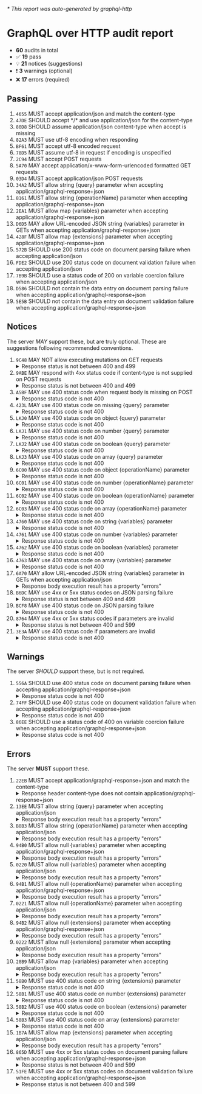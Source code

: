 <i>* This report was auto-generated by graphql-http</i>

<h1>GraphQL over HTTP audit report</h1>

<ul>
<li><b>60</b> audits in total</li>
<li><span style="font-family: monospace">✅</span> <b>19</b> pass</li>
<li><span style="font-family: monospace">💡</span> <b>21</b> notices (suggestions)</li>
<li><span style="font-family: monospace">❗️</span> <b>3</b> warnings (optional)</li>
<li><span style="font-family: monospace">❌</span> <b>17</b> errors (required)</li>
</ul>

<h2>Passing</h2>
<ol>
<li><code>4655</code> MUST accept application/json and match the content-type</li>
<li><code>47DE</code> SHOULD accept */* and use application/json for the content-type</li>
<li><code>80D8</code> SHOULD assume application/json content-type when accept is missing</li>
<li><code>82A3</code> MUST use utf-8 encoding when responding</li>
<li><code>BF61</code> MUST accept utf-8 encoded request</li>
<li><code>78D5</code> MUST assume utf-8 in request if encoding is unspecified</li>
<li><code>2C94</code> MUST accept POST requests</li>
<li><code>5A70</code> MAY accept application/x-www-form-urlencoded formatted GET requests</li>
<li><code>03D4</code> MUST accept application/json POST requests</li>
<li><code>34A2</code> MUST allow string {query} parameter when accepting application/graphql-response+json</li>
<li><code>8161</code> MUST allow string {operationName} parameter when accepting application/graphql-response+json</li>
<li><code>2EA1</code> MUST allow map {variables} parameter when accepting application/graphql-response+json</li>
<li><code>D6D5</code> MAY allow URL-encoded JSON string {variables} parameter in GETs when accepting application/graphql-response+json</li>
<li><code>428F</code> MUST allow map {extensions} parameter when accepting application/graphql-response+json</li>
<li><code>572B</code> SHOULD use 200 status code on document parsing failure when accepting application/json</li>
<li><code>FDE2</code> SHOULD use 200 status code on document validation failure when accepting application/json</li>
<li><code>7B9B</code> SHOULD use a status code of 200 on variable coercion failure when accepting application/json</li>
<li><code>D586</code> SHOULD not contain the data entry on document parsing failure when accepting application/graphql-response+json</li>
<li><code>5E5B</code> SHOULD not contain the data entry on document validation failure when accepting application/graphql-response+json</li>
</ol>

<h2>Notices</h2>
The server <i>MAY</i> support these, but are truly optional. These are suggestions following recommended conventions.
<ol>
<li><code>9C48</code> MAY NOT allow executing mutations on GET requests
<details>
<summary>Response status is not between 400 and 499</summary>
<pre><code class="lang-json">{
  "statusText": "OK",
  "status": 200,
  "headers": {
    "vary": "Accept-Encoding",
    "transfer-encoding": "chunked",
    "set-cookie": "<omitted>",
    "server": "cloudflare",
    "last-modified": "Mon, 02 Dec 2024 20:56:39 GMT",
    "expires": "<timestamp>",
    "etag": "W/\"cffa996b9fb9470d034909269c4d8d0f\"",
    "date": "<timestamp>",
    "content-type": "application/json",
    "content-encoding": "br",
    "connection": "keep-alive",
    "cf-ray": "<omitted>",
    "cf-cache-status": "HIT",
    "cache-control": "public, max-age=3600",
    "age": "<omitted>"
  },
  "body": {
    "errors": [
      {
        "message": "This endpoint has been removed. If you have any questions, reach out to support@thegraph.zendesk.com"
      }
    ]
  }
}
</code></pre>
</details>
</li>
<li><code>9ABE</code> MAY respond with 4xx status code if content-type is not supplied on POST requests
<details>
<summary>Response status is not between 400 and 499</summary>
<pre><code class="lang-json">{
  "statusText": "OK",
  "status": 200,
  "headers": {
    "vary": "Accept-Encoding",
    "transfer-encoding": "chunked",
    "set-cookie": "<omitted>",
    "server": "cloudflare",
    "last-modified": "Mon, 02 Dec 2024 20:56:39 GMT",
    "expires": "<timestamp>",
    "etag": "W/\"cffa996b9fb9470d034909269c4d8d0f\"",
    "date": "<timestamp>",
    "content-type": "application/json",
    "content-encoding": "br",
    "connection": "keep-alive",
    "cf-ray": "<omitted>",
    "cf-cache-status": "HIT",
    "cache-control": "public, max-age=3600",
    "age": "<omitted>"
  },
  "body": {
    "errors": [
      {
        "message": "This endpoint has been removed. If you have any questions, reach out to support@thegraph.zendesk.com"
      }
    ]
  }
}
</code></pre>
</details>
</li>
<li><code>A5BF</code> MAY use 400 status code when request body is missing on POST
<details>
<summary>Response status code is not 400</summary>
<pre><code class="lang-json">{
  "statusText": "OK",
  "status": 200,
  "headers": {
    "vary": "Accept-Encoding",
    "transfer-encoding": "chunked",
    "set-cookie": "<omitted>",
    "server": "cloudflare",
    "last-modified": "Mon, 02 Dec 2024 20:56:39 GMT",
    "expires": "<timestamp>",
    "etag": "W/\"cffa996b9fb9470d034909269c4d8d0f\"",
    "date": "<timestamp>",
    "content-type": "application/json",
    "content-encoding": "br",
    "connection": "keep-alive",
    "cf-ray": "<omitted>",
    "cf-cache-status": "HIT",
    "cache-control": "public, max-age=3600",
    "age": "<omitted>"
  },
  "body": {
    "errors": [
      {
        "message": "This endpoint has been removed. If you have any questions, reach out to support@thegraph.zendesk.com"
      }
    ]
  }
}
</code></pre>
</details>
</li>
<li><code>423L</code> MAY use 400 status code on missing {query} parameter
<details>
<summary>Response status code is not 400</summary>
<pre><code class="lang-json">{
  "statusText": "OK",
  "status": 200,
  "headers": {
    "vary": "Accept-Encoding",
    "transfer-encoding": "chunked",
    "set-cookie": "<omitted>",
    "server": "cloudflare",
    "last-modified": "Mon, 02 Dec 2024 20:56:39 GMT",
    "expires": "<timestamp>",
    "etag": "W/\"cffa996b9fb9470d034909269c4d8d0f\"",
    "date": "<timestamp>",
    "content-type": "application/json",
    "content-encoding": "br",
    "connection": "keep-alive",
    "cf-ray": "<omitted>",
    "cf-cache-status": "HIT",
    "cache-control": "public, max-age=3600",
    "age": "<omitted>"
  },
  "body": {
    "errors": [
      {
        "message": "This endpoint has been removed. If you have any questions, reach out to support@thegraph.zendesk.com"
      }
    ]
  }
}
</code></pre>
</details>
</li>
<li><code>LKJ0</code> MAY use 400 status code on object {query} parameter
<details>
<summary>Response status code is not 400</summary>
<pre><code class="lang-json">{
  "statusText": "OK",
  "status": 200,
  "headers": {
    "vary": "Accept-Encoding",
    "transfer-encoding": "chunked",
    "set-cookie": "<omitted>",
    "server": "cloudflare",
    "last-modified": "Mon, 02 Dec 2024 20:56:39 GMT",
    "expires": "<timestamp>",
    "etag": "W/\"cffa996b9fb9470d034909269c4d8d0f\"",
    "date": "<timestamp>",
    "content-type": "application/json",
    "content-encoding": "br",
    "connection": "keep-alive",
    "cf-ray": "<omitted>",
    "cf-cache-status": "HIT",
    "cache-control": "public, max-age=3600",
    "age": "<omitted>"
  },
  "body": {
    "errors": [
      {
        "message": "This endpoint has been removed. If you have any questions, reach out to support@thegraph.zendesk.com"
      }
    ]
  }
}
</code></pre>
</details>
</li>
<li><code>LKJ1</code> MAY use 400 status code on number {query} parameter
<details>
<summary>Response status code is not 400</summary>
<pre><code class="lang-json">{
  "statusText": "OK",
  "status": 200,
  "headers": {
    "vary": "Accept-Encoding",
    "transfer-encoding": "chunked",
    "set-cookie": "<omitted>",
    "server": "cloudflare",
    "last-modified": "Mon, 02 Dec 2024 20:56:39 GMT",
    "expires": "<timestamp>",
    "etag": "W/\"cffa996b9fb9470d034909269c4d8d0f\"",
    "date": "<timestamp>",
    "content-type": "application/json",
    "content-encoding": "br",
    "connection": "keep-alive",
    "cf-ray": "<omitted>",
    "cf-cache-status": "HIT",
    "cache-control": "public, max-age=3600",
    "age": "<omitted>"
  },
  "body": {
    "errors": [
      {
        "message": "This endpoint has been removed. If you have any questions, reach out to support@thegraph.zendesk.com"
      }
    ]
  }
}
</code></pre>
</details>
</li>
<li><code>LKJ2</code> MAY use 400 status code on boolean {query} parameter
<details>
<summary>Response status code is not 400</summary>
<pre><code class="lang-json">{
  "statusText": "OK",
  "status": 200,
  "headers": {
    "vary": "Accept-Encoding",
    "transfer-encoding": "chunked",
    "set-cookie": "<omitted>",
    "server": "cloudflare",
    "last-modified": "Mon, 02 Dec 2024 20:56:39 GMT",
    "expires": "<timestamp>",
    "etag": "W/\"cffa996b9fb9470d034909269c4d8d0f\"",
    "date": "<timestamp>",
    "content-type": "application/json",
    "content-encoding": "br",
    "connection": "keep-alive",
    "cf-ray": "<omitted>",
    "cf-cache-status": "HIT",
    "cache-control": "public, max-age=3600",
    "age": "<omitted>"
  },
  "body": {
    "errors": [
      {
        "message": "This endpoint has been removed. If you have any questions, reach out to support@thegraph.zendesk.com"
      }
    ]
  }
}
</code></pre>
</details>
</li>
<li><code>LKJ3</code> MAY use 400 status code on array {query} parameter
<details>
<summary>Response status code is not 400</summary>
<pre><code class="lang-json">{
  "statusText": "OK",
  "status": 200,
  "headers": {
    "vary": "Accept-Encoding",
    "transfer-encoding": "chunked",
    "set-cookie": "<omitted>",
    "server": "cloudflare",
    "last-modified": "Mon, 02 Dec 2024 20:56:39 GMT",
    "expires": "<timestamp>",
    "etag": "W/\"cffa996b9fb9470d034909269c4d8d0f\"",
    "date": "<timestamp>",
    "content-type": "application/json",
    "content-encoding": "br",
    "connection": "keep-alive",
    "cf-ray": "<omitted>",
    "cf-cache-status": "HIT",
    "cache-control": "public, max-age=3600",
    "age": "<omitted>"
  },
  "body": {
    "errors": [
      {
        "message": "This endpoint has been removed. If you have any questions, reach out to support@thegraph.zendesk.com"
      }
    ]
  }
}
</code></pre>
</details>
</li>
<li><code>6C00</code> MAY use 400 status code on object {operationName} parameter
<details>
<summary>Response status code is not 400</summary>
<pre><code class="lang-json">{
  "statusText": "OK",
  "status": 200,
  "headers": {
    "vary": "Accept-Encoding",
    "transfer-encoding": "chunked",
    "set-cookie": "<omitted>",
    "server": "cloudflare",
    "last-modified": "Mon, 02 Dec 2024 20:56:39 GMT",
    "expires": "<timestamp>",
    "etag": "W/\"cffa996b9fb9470d034909269c4d8d0f\"",
    "date": "<timestamp>",
    "content-type": "application/json",
    "content-encoding": "br",
    "connection": "keep-alive",
    "cf-ray": "<omitted>",
    "cf-cache-status": "HIT",
    "cache-control": "public, max-age=3600",
    "age": "<omitted>"
  },
  "body": {
    "errors": [
      {
        "message": "This endpoint has been removed. If you have any questions, reach out to support@thegraph.zendesk.com"
      }
    ]
  }
}
</code></pre>
</details>
</li>
<li><code>6C01</code> MAY use 400 status code on number {operationName} parameter
<details>
<summary>Response status code is not 400</summary>
<pre><code class="lang-json">{
  "statusText": "OK",
  "status": 200,
  "headers": {
    "vary": "Accept-Encoding",
    "transfer-encoding": "chunked",
    "set-cookie": "<omitted>",
    "server": "cloudflare",
    "last-modified": "Mon, 02 Dec 2024 20:56:39 GMT",
    "expires": "<timestamp>",
    "etag": "W/\"cffa996b9fb9470d034909269c4d8d0f\"",
    "date": "<timestamp>",
    "content-type": "application/json",
    "content-encoding": "br",
    "connection": "keep-alive",
    "cf-ray": "<omitted>",
    "cf-cache-status": "HIT",
    "cache-control": "public, max-age=3600",
    "age": "<omitted>"
  },
  "body": {
    "errors": [
      {
        "message": "This endpoint has been removed. If you have any questions, reach out to support@thegraph.zendesk.com"
      }
    ]
  }
}
</code></pre>
</details>
</li>
<li><code>6C02</code> MAY use 400 status code on boolean {operationName} parameter
<details>
<summary>Response status code is not 400</summary>
<pre><code class="lang-json">{
  "statusText": "OK",
  "status": 200,
  "headers": {
    "vary": "Accept-Encoding",
    "transfer-encoding": "chunked",
    "set-cookie": "<omitted>",
    "server": "cloudflare",
    "last-modified": "Mon, 02 Dec 2024 20:56:39 GMT",
    "expires": "<timestamp>",
    "etag": "W/\"cffa996b9fb9470d034909269c4d8d0f\"",
    "date": "<timestamp>",
    "content-type": "application/json",
    "content-encoding": "br",
    "connection": "keep-alive",
    "cf-ray": "<omitted>",
    "cf-cache-status": "HIT",
    "cache-control": "public, max-age=3600",
    "age": "<omitted>"
  },
  "body": {
    "errors": [
      {
        "message": "This endpoint has been removed. If you have any questions, reach out to support@thegraph.zendesk.com"
      }
    ]
  }
}
</code></pre>
</details>
</li>
<li><code>6C03</code> MAY use 400 status code on array {operationName} parameter
<details>
<summary>Response status code is not 400</summary>
<pre><code class="lang-json">{
  "statusText": "OK",
  "status": 200,
  "headers": {
    "vary": "Accept-Encoding",
    "transfer-encoding": "chunked",
    "set-cookie": "<omitted>",
    "server": "cloudflare",
    "last-modified": "Mon, 02 Dec 2024 20:56:39 GMT",
    "expires": "<timestamp>",
    "etag": "W/\"cffa996b9fb9470d034909269c4d8d0f\"",
    "date": "<timestamp>",
    "content-type": "application/json",
    "content-encoding": "br",
    "connection": "keep-alive",
    "cf-ray": "<omitted>",
    "cf-cache-status": "HIT",
    "cache-control": "public, max-age=3600",
    "age": "<omitted>"
  },
  "body": {
    "errors": [
      {
        "message": "This endpoint has been removed. If you have any questions, reach out to support@thegraph.zendesk.com"
      }
    ]
  }
}
</code></pre>
</details>
</li>
<li><code>4760</code> MAY use 400 status code on string {variables} parameter
<details>
<summary>Response status code is not 400</summary>
<pre><code class="lang-json">{
  "statusText": "OK",
  "status": 200,
  "headers": {
    "vary": "Accept-Encoding",
    "transfer-encoding": "chunked",
    "set-cookie": "<omitted>",
    "server": "cloudflare",
    "last-modified": "Mon, 02 Dec 2024 20:56:39 GMT",
    "expires": "<timestamp>",
    "etag": "W/\"cffa996b9fb9470d034909269c4d8d0f\"",
    "date": "<timestamp>",
    "content-type": "application/json",
    "content-encoding": "br",
    "connection": "keep-alive",
    "cf-ray": "<omitted>",
    "cf-cache-status": "HIT",
    "cache-control": "public, max-age=3600",
    "age": "<omitted>"
  },
  "body": {
    "errors": [
      {
        "message": "This endpoint has been removed. If you have any questions, reach out to support@thegraph.zendesk.com"
      }
    ]
  }
}
</code></pre>
</details>
</li>
<li><code>4761</code> MAY use 400 status code on number {variables} parameter
<details>
<summary>Response status code is not 400</summary>
<pre><code class="lang-json">{
  "statusText": "OK",
  "status": 200,
  "headers": {
    "vary": "Accept-Encoding",
    "transfer-encoding": "chunked",
    "set-cookie": "<omitted>",
    "server": "cloudflare",
    "last-modified": "Mon, 02 Dec 2024 20:56:39 GMT",
    "expires": "<timestamp>",
    "etag": "W/\"cffa996b9fb9470d034909269c4d8d0f\"",
    "date": "<timestamp>",
    "content-type": "application/json",
    "content-encoding": "br",
    "connection": "keep-alive",
    "cf-ray": "<omitted>",
    "cf-cache-status": "HIT",
    "cache-control": "public, max-age=3600",
    "age": "<omitted>"
  },
  "body": {
    "errors": [
      {
        "message": "This endpoint has been removed. If you have any questions, reach out to support@thegraph.zendesk.com"
      }
    ]
  }
}
</code></pre>
</details>
</li>
<li><code>4762</code> MAY use 400 status code on boolean {variables} parameter
<details>
<summary>Response status code is not 400</summary>
<pre><code class="lang-json">{
  "statusText": "OK",
  "status": 200,
  "headers": {
    "vary": "Accept-Encoding",
    "transfer-encoding": "chunked",
    "set-cookie": "<omitted>",
    "server": "cloudflare",
    "last-modified": "Mon, 02 Dec 2024 20:56:39 GMT",
    "expires": "<timestamp>",
    "etag": "W/\"cffa996b9fb9470d034909269c4d8d0f\"",
    "date": "<timestamp>",
    "content-type": "application/json",
    "content-encoding": "br",
    "connection": "keep-alive",
    "cf-ray": "<omitted>",
    "cf-cache-status": "HIT",
    "cache-control": "public, max-age=3600",
    "age": "<omitted>"
  },
  "body": {
    "errors": [
      {
        "message": "This endpoint has been removed. If you have any questions, reach out to support@thegraph.zendesk.com"
      }
    ]
  }
}
</code></pre>
</details>
</li>
<li><code>4763</code> MAY use 400 status code on array {variables} parameter
<details>
<summary>Response status code is not 400</summary>
<pre><code class="lang-json">{
  "statusText": "OK",
  "status": 200,
  "headers": {
    "vary": "Accept-Encoding",
    "transfer-encoding": "chunked",
    "set-cookie": "<omitted>",
    "server": "cloudflare",
    "last-modified": "Mon, 02 Dec 2024 20:56:39 GMT",
    "expires": "<timestamp>",
    "etag": "W/\"cffa996b9fb9470d034909269c4d8d0f\"",
    "date": "<timestamp>",
    "content-type": "application/json",
    "content-encoding": "br",
    "connection": "keep-alive",
    "cf-ray": "<omitted>",
    "cf-cache-status": "HIT",
    "cache-control": "public, max-age=3600",
    "age": "<omitted>"
  },
  "body": {
    "errors": [
      {
        "message": "This endpoint has been removed. If you have any questions, reach out to support@thegraph.zendesk.com"
      }
    ]
  }
}
</code></pre>
</details>
</li>
<li><code>6A70</code> MAY allow URL-encoded JSON string {variables} parameter in GETs when accepting application/json
<details>
<summary>Response body execution result has a property "errors"</summary>
<pre><code class="lang-json">{
  "statusText": "OK",
  "status": 200,
  "headers": {
    "vary": "Accept-Encoding",
    "transfer-encoding": "chunked",
    "set-cookie": "<omitted>",
    "server": "cloudflare",
    "last-modified": "Mon, 02 Dec 2024 20:56:39 GMT",
    "expires": "<timestamp>",
    "etag": "W/\"cffa996b9fb9470d034909269c4d8d0f\"",
    "date": "<timestamp>",
    "content-type": "application/json",
    "content-encoding": "br",
    "connection": "keep-alive",
    "cf-ray": "<omitted>",
    "cf-cache-status": "HIT",
    "cache-control": "public, max-age=3600",
    "age": "<omitted>"
  },
  "body": {
    "errors": [
      {
        "message": "This endpoint has been removed. If you have any questions, reach out to support@thegraph.zendesk.com"
      }
    ]
  }
}
</code></pre>
</details>
</li>
<li><code>B6DC</code> MAY use 4xx or 5xx status codes on JSON parsing failure
<details>
<summary>Response status is not between 400 and 499</summary>
<pre><code class="lang-json">{
  "statusText": "OK",
  "status": 200,
  "headers": {
    "vary": "Accept-Encoding",
    "transfer-encoding": "chunked",
    "set-cookie": "<omitted>",
    "server": "cloudflare",
    "last-modified": "Mon, 02 Dec 2024 20:56:39 GMT",
    "expires": "<timestamp>",
    "etag": "W/\"cffa996b9fb9470d034909269c4d8d0f\"",
    "date": "<timestamp>",
    "content-type": "application/json",
    "content-encoding": "br",
    "connection": "keep-alive",
    "cf-ray": "<omitted>",
    "cf-cache-status": "HIT",
    "cache-control": "public, max-age=3600",
    "age": "<omitted>"
  },
  "body": {
    "errors": [
      {
        "message": "This endpoint has been removed. If you have any questions, reach out to support@thegraph.zendesk.com"
      }
    ]
  }
}
</code></pre>
</details>
</li>
<li><code>BCF8</code> MAY use 400 status code on JSON parsing failure
<details>
<summary>Response status code is not 400</summary>
<pre><code class="lang-json">{
  "statusText": "OK",
  "status": 200,
  "headers": {
    "vary": "Accept-Encoding",
    "transfer-encoding": "chunked",
    "set-cookie": "<omitted>",
    "server": "cloudflare",
    "last-modified": "Mon, 02 Dec 2024 20:56:39 GMT",
    "expires": "<timestamp>",
    "etag": "W/\"cffa996b9fb9470d034909269c4d8d0f\"",
    "date": "<timestamp>",
    "content-type": "application/json",
    "content-encoding": "br",
    "connection": "keep-alive",
    "cf-ray": "<omitted>",
    "cf-cache-status": "HIT",
    "cache-control": "public, max-age=3600",
    "age": "<omitted>"
  },
  "body": {
    "errors": [
      {
        "message": "This endpoint has been removed. If you have any questions, reach out to support@thegraph.zendesk.com"
      }
    ]
  }
}
</code></pre>
</details>
</li>
<li><code>8764</code> MAY use 4xx or 5xx status codes if parameters are invalid
<details>
<summary>Response status is not between 400 and 599</summary>
<pre><code class="lang-json">{
  "statusText": "OK",
  "status": 200,
  "headers": {
    "vary": "Accept-Encoding",
    "transfer-encoding": "chunked",
    "set-cookie": "<omitted>",
    "server": "cloudflare",
    "last-modified": "Mon, 02 Dec 2024 20:56:39 GMT",
    "expires": "<timestamp>",
    "etag": "W/\"cffa996b9fb9470d034909269c4d8d0f\"",
    "date": "<timestamp>",
    "content-type": "application/json",
    "content-encoding": "br",
    "connection": "keep-alive",
    "cf-ray": "<omitted>",
    "cf-cache-status": "HIT",
    "cache-control": "public, max-age=3600",
    "age": "<omitted>"
  },
  "body": {
    "errors": [
      {
        "message": "This endpoint has been removed. If you have any questions, reach out to support@thegraph.zendesk.com"
      }
    ]
  }
}
</code></pre>
</details>
</li>
<li><code>3E3A</code> MAY use 400 status code if parameters are invalid
<details>
<summary>Response status code is not 400</summary>
<pre><code class="lang-json">{
  "statusText": "OK",
  "status": 200,
  "headers": {
    "vary": "Accept-Encoding",
    "transfer-encoding": "chunked",
    "set-cookie": "<omitted>",
    "server": "cloudflare",
    "last-modified": "Mon, 02 Dec 2024 20:56:39 GMT",
    "expires": "<timestamp>",
    "etag": "W/\"cffa996b9fb9470d034909269c4d8d0f\"",
    "date": "<timestamp>",
    "content-type": "application/json",
    "content-encoding": "br",
    "connection": "keep-alive",
    "cf-ray": "<omitted>",
    "cf-cache-status": "HIT",
    "cache-control": "public, max-age=3600",
    "age": "<omitted>"
  },
  "body": {
    "errors": [
      {
        "message": "This endpoint has been removed. If you have any questions, reach out to support@thegraph.zendesk.com"
      }
    ]
  }
}
</code></pre>
</details>
</li>
</ol>

<h2>Warnings</h2>
The server <i>SHOULD</i> support these, but is not required.
<ol>
<li><code>556A</code> SHOULD use 400 status code on document parsing failure when accepting application/graphql-response+json
<details>
<summary>Response status code is not 400</summary>
<pre><code class="lang-json">{
  "statusText": "OK",
  "status": 200,
  "headers": {
    "vary": "Accept-Encoding",
    "transfer-encoding": "chunked",
    "set-cookie": "<omitted>",
    "server": "cloudflare",
    "last-modified": "Mon, 02 Dec 2024 20:56:39 GMT",
    "expires": "<timestamp>",
    "etag": "W/\"cffa996b9fb9470d034909269c4d8d0f\"",
    "date": "<timestamp>",
    "content-type": "application/json",
    "content-encoding": "br",
    "connection": "keep-alive",
    "cf-ray": "<omitted>",
    "cf-cache-status": "HIT",
    "cache-control": "public, max-age=3600",
    "age": "<omitted>"
  },
  "body": {
    "errors": [
      {
        "message": "This endpoint has been removed. If you have any questions, reach out to support@thegraph.zendesk.com"
      }
    ]
  }
}
</code></pre>
</details>
</li>
<li><code>74FF</code> SHOULD use 400 status code on document validation failure when accepting application/graphql-response+json
<details>
<summary>Response status code is not 400</summary>
<pre><code class="lang-json">{
  "statusText": "OK",
  "status": 200,
  "headers": {
    "vary": "Accept-Encoding",
    "transfer-encoding": "chunked",
    "set-cookie": "<omitted>",
    "server": "cloudflare",
    "last-modified": "Mon, 02 Dec 2024 20:56:39 GMT",
    "expires": "<timestamp>",
    "etag": "W/\"cffa996b9fb9470d034909269c4d8d0f\"",
    "date": "<timestamp>",
    "content-type": "application/json",
    "content-encoding": "br",
    "connection": "keep-alive",
    "cf-ray": "<omitted>",
    "cf-cache-status": "HIT",
    "cache-control": "public, max-age=3600",
    "age": "<omitted>"
  },
  "body": {
    "errors": [
      {
        "message": "This endpoint has been removed. If you have any questions, reach out to support@thegraph.zendesk.com"
      }
    ]
  }
}
</code></pre>
</details>
</li>
<li><code>86EE</code> SHOULD use a status code of 400 on variable coercion failure when accepting application/graphql-response+json
<details>
<summary>Response status code is not 400</summary>
<pre><code class="lang-json">{
  "statusText": "OK",
  "status": 200,
  "headers": {
    "vary": "Accept-Encoding",
    "transfer-encoding": "chunked",
    "set-cookie": "<omitted>",
    "server": "cloudflare",
    "last-modified": "Mon, 02 Dec 2024 20:56:39 GMT",
    "expires": "<timestamp>",
    "etag": "W/\"cffa996b9fb9470d034909269c4d8d0f\"",
    "date": "<timestamp>",
    "content-type": "application/json",
    "content-encoding": "br",
    "connection": "keep-alive",
    "cf-ray": "<omitted>",
    "cf-cache-status": "HIT",
    "cache-control": "public, max-age=3600",
    "age": "<omitted>"
  },
  "body": {
    "errors": [
      {
        "message": "This endpoint has been removed. If you have any questions, reach out to support@thegraph.zendesk.com"
      }
    ]
  }
}
</code></pre>
</details>
</li>
</ol>

<h2>Errors</h2>
The server <b>MUST</b> support these.
<ol>
<li><code>22EB</code> MUST accept application/graphql-response+json and match the content-type
<details>
<summary>Response header content-type does not contain application/graphql-response+json</summary>
<pre><code class="lang-json">{
  "statusText": "OK",
  "status": 200,
  "headers": {
    "vary": "Accept-Encoding",
    "transfer-encoding": "chunked",
    "set-cookie": "<omitted>",
    "server": "cloudflare",
    "last-modified": "Mon, 02 Dec 2024 20:56:39 GMT",
    "expires": "<timestamp>",
    "etag": "W/\"cffa996b9fb9470d034909269c4d8d0f\"",
    "date": "<timestamp>",
    "content-type": "application/json",
    "content-encoding": "br",
    "connection": "keep-alive",
    "cf-ray": "<omitted>",
    "cf-cache-status": "HIT",
    "cache-control": "public, max-age=3600",
    "age": "<omitted>"
  },
  "body": {
    "errors": [
      {
        "message": "This endpoint has been removed. If you have any questions, reach out to support@thegraph.zendesk.com"
      }
    ]
  }
}
</code></pre>
</details>
</li>
<li><code>13EE</code> MUST allow string {query} parameter when accepting application/json
<details>
<summary>Response body execution result has a property "errors"</summary>
<pre><code class="lang-json">{
  "statusText": "OK",
  "status": 200,
  "headers": {
    "vary": "Accept-Encoding",
    "transfer-encoding": "chunked",
    "set-cookie": "<omitted>",
    "server": "cloudflare",
    "last-modified": "Mon, 02 Dec 2024 20:56:39 GMT",
    "expires": "<timestamp>",
    "etag": "W/\"cffa996b9fb9470d034909269c4d8d0f\"",
    "date": "<timestamp>",
    "content-type": "application/json",
    "content-encoding": "br",
    "connection": "keep-alive",
    "cf-ray": "<omitted>",
    "cf-cache-status": "HIT",
    "cache-control": "public, max-age=3600",
    "age": "<omitted>"
  },
  "body": {
    "errors": [
      {
        "message": "This endpoint has been removed. If you have any questions, reach out to support@thegraph.zendesk.com"
      }
    ]
  }
}
</code></pre>
</details>
</li>
<li><code>B8B3</code> MUST allow string {operationName} parameter when accepting application/json
<details>
<summary>Response body execution result has a property "errors"</summary>
<pre><code class="lang-json">{
  "statusText": "OK",
  "status": 200,
  "headers": {
    "vary": "Accept-Encoding",
    "transfer-encoding": "chunked",
    "set-cookie": "<omitted>",
    "server": "cloudflare",
    "last-modified": "Mon, 02 Dec 2024 20:56:39 GMT",
    "expires": "<timestamp>",
    "etag": "W/\"cffa996b9fb9470d034909269c4d8d0f\"",
    "date": "<timestamp>",
    "content-type": "application/json",
    "content-encoding": "br",
    "connection": "keep-alive",
    "cf-ray": "<omitted>",
    "cf-cache-status": "HIT",
    "cache-control": "public, max-age=3600",
    "age": "<omitted>"
  },
  "body": {
    "errors": [
      {
        "message": "This endpoint has been removed. If you have any questions, reach out to support@thegraph.zendesk.com"
      }
    ]
  }
}
</code></pre>
</details>
</li>
<li><code>94B0</code> MUST allow null {variables} parameter when accepting application/graphql-response+json
<details>
<summary>Response body execution result has a property "errors"</summary>
<pre><code class="lang-json">{
  "statusText": "OK",
  "status": 200,
  "headers": {
    "vary": "Accept-Encoding",
    "transfer-encoding": "chunked",
    "set-cookie": "<omitted>",
    "server": "cloudflare",
    "last-modified": "Mon, 02 Dec 2024 20:56:39 GMT",
    "expires": "<timestamp>",
    "etag": "W/\"cffa996b9fb9470d034909269c4d8d0f\"",
    "date": "<timestamp>",
    "content-type": "application/json",
    "content-encoding": "br",
    "connection": "keep-alive",
    "cf-ray": "<omitted>",
    "cf-cache-status": "HIT",
    "cache-control": "public, max-age=3600",
    "age": "<omitted>"
  },
  "body": {
    "errors": [
      {
        "message": "This endpoint has been removed. If you have any questions, reach out to support@thegraph.zendesk.com"
      }
    ]
  }
}
</code></pre>
</details>
</li>
<li><code>0220</code> MUST allow null {variables} parameter when accepting application/json
<details>
<summary>Response body execution result has a property "errors"</summary>
<pre><code class="lang-json">{
  "statusText": "OK",
  "status": 200,
  "headers": {
    "vary": "Accept-Encoding",
    "transfer-encoding": "chunked",
    "set-cookie": "<omitted>",
    "server": "cloudflare",
    "last-modified": "Mon, 02 Dec 2024 20:56:39 GMT",
    "expires": "<timestamp>",
    "etag": "W/\"cffa996b9fb9470d034909269c4d8d0f\"",
    "date": "<timestamp>",
    "content-type": "application/json",
    "content-encoding": "br",
    "connection": "keep-alive",
    "cf-ray": "<omitted>",
    "cf-cache-status": "HIT",
    "cache-control": "public, max-age=3600",
    "age": "<omitted>"
  },
  "body": {
    "errors": [
      {
        "message": "This endpoint has been removed. If you have any questions, reach out to support@thegraph.zendesk.com"
      }
    ]
  }
}
</code></pre>
</details>
</li>
<li><code>94B1</code> MUST allow null {operationName} parameter when accepting application/graphql-response+json
<details>
<summary>Response body execution result has a property "errors"</summary>
<pre><code class="lang-json">{
  "statusText": "OK",
  "status": 200,
  "headers": {
    "vary": "Accept-Encoding",
    "transfer-encoding": "chunked",
    "set-cookie": "<omitted>",
    "server": "cloudflare",
    "last-modified": "Mon, 02 Dec 2024 20:56:39 GMT",
    "expires": "<timestamp>",
    "etag": "W/\"cffa996b9fb9470d034909269c4d8d0f\"",
    "date": "<timestamp>",
    "content-type": "application/json",
    "content-encoding": "br",
    "connection": "keep-alive",
    "cf-ray": "<omitted>",
    "cf-cache-status": "HIT",
    "cache-control": "public, max-age=3600",
    "age": "<omitted>"
  },
  "body": {
    "errors": [
      {
        "message": "This endpoint has been removed. If you have any questions, reach out to support@thegraph.zendesk.com"
      }
    ]
  }
}
</code></pre>
</details>
</li>
<li><code>0221</code> MUST allow null {operationName} parameter when accepting application/json
<details>
<summary>Response body execution result has a property "errors"</summary>
<pre><code class="lang-json">{
  "statusText": "OK",
  "status": 200,
  "headers": {
    "vary": "Accept-Encoding",
    "transfer-encoding": "chunked",
    "set-cookie": "<omitted>",
    "server": "cloudflare",
    "last-modified": "Mon, 02 Dec 2024 20:56:39 GMT",
    "expires": "<timestamp>",
    "etag": "W/\"cffa996b9fb9470d034909269c4d8d0f\"",
    "date": "<timestamp>",
    "content-type": "application/json",
    "content-encoding": "br",
    "connection": "keep-alive",
    "cf-ray": "<omitted>",
    "cf-cache-status": "HIT",
    "cache-control": "public, max-age=3600",
    "age": "<omitted>"
  },
  "body": {
    "errors": [
      {
        "message": "This endpoint has been removed. If you have any questions, reach out to support@thegraph.zendesk.com"
      }
    ]
  }
}
</code></pre>
</details>
</li>
<li><code>94B2</code> MUST allow null {extensions} parameter when accepting application/graphql-response+json
<details>
<summary>Response body execution result has a property "errors"</summary>
<pre><code class="lang-json">{
  "statusText": "OK",
  "status": 200,
  "headers": {
    "vary": "Accept-Encoding",
    "transfer-encoding": "chunked",
    "set-cookie": "<omitted>",
    "server": "cloudflare",
    "last-modified": "Mon, 02 Dec 2024 20:56:39 GMT",
    "expires": "<timestamp>",
    "etag": "W/\"cffa996b9fb9470d034909269c4d8d0f\"",
    "date": "<timestamp>",
    "content-type": "application/json",
    "content-encoding": "br",
    "connection": "keep-alive",
    "cf-ray": "<omitted>",
    "cf-cache-status": "HIT",
    "cache-control": "public, max-age=3600",
    "age": "<omitted>"
  },
  "body": {
    "errors": [
      {
        "message": "This endpoint has been removed. If you have any questions, reach out to support@thegraph.zendesk.com"
      }
    ]
  }
}
</code></pre>
</details>
</li>
<li><code>0222</code> MUST allow null {extensions} parameter when accepting application/json
<details>
<summary>Response body execution result has a property "errors"</summary>
<pre><code class="lang-json">{
  "statusText": "OK",
  "status": 200,
  "headers": {
    "vary": "Accept-Encoding",
    "transfer-encoding": "chunked",
    "set-cookie": "<omitted>",
    "server": "cloudflare",
    "last-modified": "Mon, 02 Dec 2024 20:56:39 GMT",
    "expires": "<timestamp>",
    "etag": "W/\"cffa996b9fb9470d034909269c4d8d0f\"",
    "date": "<timestamp>",
    "content-type": "application/json",
    "content-encoding": "br",
    "connection": "keep-alive",
    "cf-ray": "<omitted>",
    "cf-cache-status": "HIT",
    "cache-control": "public, max-age=3600",
    "age": "<omitted>"
  },
  "body": {
    "errors": [
      {
        "message": "This endpoint has been removed. If you have any questions, reach out to support@thegraph.zendesk.com"
      }
    ]
  }
}
</code></pre>
</details>
</li>
<li><code>28B9</code> MUST allow map {variables} parameter when accepting application/json
<details>
<summary>Response body execution result has a property "errors"</summary>
<pre><code class="lang-json">{
  "statusText": "OK",
  "status": 200,
  "headers": {
    "vary": "Accept-Encoding",
    "transfer-encoding": "chunked",
    "set-cookie": "<omitted>",
    "server": "cloudflare",
    "last-modified": "Mon, 02 Dec 2024 20:56:39 GMT",
    "expires": "<timestamp>",
    "etag": "W/\"cffa996b9fb9470d034909269c4d8d0f\"",
    "date": "<timestamp>",
    "content-type": "application/json",
    "content-encoding": "br",
    "connection": "keep-alive",
    "cf-ray": "<omitted>",
    "cf-cache-status": "HIT",
    "cache-control": "public, max-age=3600",
    "age": "<omitted>"
  },
  "body": {
    "errors": [
      {
        "message": "This endpoint has been removed. If you have any questions, reach out to support@thegraph.zendesk.com"
      }
    ]
  }
}
</code></pre>
</details>
</li>
<li><code>58B0</code> MUST use 400 status code on string {extensions} parameter
<details>
<summary>Response status code is not 400</summary>
<pre><code class="lang-json">{
  "statusText": "OK",
  "status": 200,
  "headers": {
    "vary": "Accept-Encoding",
    "transfer-encoding": "chunked",
    "set-cookie": "<omitted>",
    "server": "cloudflare",
    "last-modified": "Mon, 02 Dec 2024 20:56:39 GMT",
    "expires": "<timestamp>",
    "etag": "W/\"cffa996b9fb9470d034909269c4d8d0f\"",
    "date": "<timestamp>",
    "content-type": "application/json",
    "content-encoding": "br",
    "connection": "keep-alive",
    "cf-ray": "<omitted>",
    "cf-cache-status": "HIT",
    "cache-control": "public, max-age=3600",
    "age": "<omitted>"
  },
  "body": {
    "errors": [
      {
        "message": "This endpoint has been removed. If you have any questions, reach out to support@thegraph.zendesk.com"
      }
    ]
  }
}
</code></pre>
</details>
</li>
<li><code>58B1</code> MUST use 400 status code on number {extensions} parameter
<details>
<summary>Response status code is not 400</summary>
<pre><code class="lang-json">{
  "statusText": "OK",
  "status": 200,
  "headers": {
    "vary": "Accept-Encoding",
    "transfer-encoding": "chunked",
    "set-cookie": "<omitted>",
    "server": "cloudflare",
    "last-modified": "Mon, 02 Dec 2024 20:56:39 GMT",
    "expires": "<timestamp>",
    "etag": "W/\"cffa996b9fb9470d034909269c4d8d0f\"",
    "date": "<timestamp>",
    "content-type": "application/json",
    "content-encoding": "br",
    "connection": "keep-alive",
    "cf-ray": "<omitted>",
    "cf-cache-status": "HIT",
    "cache-control": "public, max-age=3600",
    "age": "<omitted>"
  },
  "body": {
    "errors": [
      {
        "message": "This endpoint has been removed. If you have any questions, reach out to support@thegraph.zendesk.com"
      }
    ]
  }
}
</code></pre>
</details>
</li>
<li><code>58B2</code> MUST use 400 status code on boolean {extensions} parameter
<details>
<summary>Response status code is not 400</summary>
<pre><code class="lang-json">{
  "statusText": "OK",
  "status": 200,
  "headers": {
    "vary": "Accept-Encoding",
    "transfer-encoding": "chunked",
    "set-cookie": "<omitted>",
    "server": "cloudflare",
    "last-modified": "Mon, 02 Dec 2024 20:56:39 GMT",
    "expires": "<timestamp>",
    "etag": "W/\"cffa996b9fb9470d034909269c4d8d0f\"",
    "date": "<timestamp>",
    "content-type": "application/json",
    "content-encoding": "br",
    "connection": "keep-alive",
    "cf-ray": "<omitted>",
    "cf-cache-status": "HIT",
    "cache-control": "public, max-age=3600",
    "age": "<omitted>"
  },
  "body": {
    "errors": [
      {
        "message": "This endpoint has been removed. If you have any questions, reach out to support@thegraph.zendesk.com"
      }
    ]
  }
}
</code></pre>
</details>
</li>
<li><code>58B3</code> MUST use 400 status code on array {extensions} parameter
<details>
<summary>Response status code is not 400</summary>
<pre><code class="lang-json">{
  "statusText": "OK",
  "status": 200,
  "headers": {
    "vary": "Accept-Encoding",
    "transfer-encoding": "chunked",
    "set-cookie": "<omitted>",
    "server": "cloudflare",
    "last-modified": "Mon, 02 Dec 2024 20:56:39 GMT",
    "expires": "<timestamp>",
    "etag": "W/\"cffa996b9fb9470d034909269c4d8d0f\"",
    "date": "<timestamp>",
    "content-type": "application/json",
    "content-encoding": "br",
    "connection": "keep-alive",
    "cf-ray": "<omitted>",
    "cf-cache-status": "HIT",
    "cache-control": "public, max-age=3600",
    "age": "<omitted>"
  },
  "body": {
    "errors": [
      {
        "message": "This endpoint has been removed. If you have any questions, reach out to support@thegraph.zendesk.com"
      }
    ]
  }
}
</code></pre>
</details>
</li>
<li><code>1B7A</code> MUST allow map {extensions} parameter when accepting application/json
<details>
<summary>Response body execution result has a property "errors"</summary>
<pre><code class="lang-json">{
  "statusText": "OK",
  "status": 200,
  "headers": {
    "vary": "Accept-Encoding",
    "transfer-encoding": "chunked",
    "set-cookie": "<omitted>",
    "server": "cloudflare",
    "last-modified": "Mon, 02 Dec 2024 20:56:39 GMT",
    "expires": "<timestamp>",
    "etag": "W/\"cffa996b9fb9470d034909269c4d8d0f\"",
    "date": "<timestamp>",
    "content-type": "application/json",
    "content-encoding": "br",
    "connection": "keep-alive",
    "cf-ray": "<omitted>",
    "cf-cache-status": "HIT",
    "cache-control": "public, max-age=3600",
    "age": "<omitted>"
  },
  "body": {
    "errors": [
      {
        "message": "This endpoint has been removed. If you have any questions, reach out to support@thegraph.zendesk.com"
      }
    ]
  }
}
</code></pre>
</details>
</li>
<li><code>865D</code> MUST use 4xx or 5xx status codes on document parsing failure when accepting application/graphql-response+json
<details>
<summary>Response status is not between 400 and 599</summary>
<pre><code class="lang-json">{
  "statusText": "OK",
  "status": 200,
  "headers": {
    "vary": "Accept-Encoding",
    "transfer-encoding": "chunked",
    "set-cookie": "<omitted>",
    "server": "cloudflare",
    "last-modified": "Mon, 02 Dec 2024 20:56:39 GMT",
    "expires": "<timestamp>",
    "etag": "W/\"cffa996b9fb9470d034909269c4d8d0f\"",
    "date": "<timestamp>",
    "content-type": "application/json",
    "content-encoding": "br",
    "connection": "keep-alive",
    "cf-ray": "<omitted>",
    "cf-cache-status": "HIT",
    "cache-control": "public, max-age=3600",
    "age": "<omitted>"
  },
  "body": {
    "errors": [
      {
        "message": "This endpoint has been removed. If you have any questions, reach out to support@thegraph.zendesk.com"
      }
    ]
  }
}
</code></pre>
</details>
</li>
<li><code>51FE</code> MUST use 4xx or 5xx status codes on document validation failure when accepting application/graphql-response+json
<details>
<summary>Response status is not between 400 and 599</summary>
<pre><code class="lang-json">{
  "statusText": "OK",
  "status": 200,
  "headers": {
    "vary": "Accept-Encoding",
    "transfer-encoding": "chunked",
    "set-cookie": "<omitted>",
    "server": "cloudflare",
    "last-modified": "Mon, 02 Dec 2024 20:56:39 GMT",
    "expires": "<timestamp>",
    "etag": "W/\"cffa996b9fb9470d034909269c4d8d0f\"",
    "date": "<timestamp>",
    "content-type": "application/json",
    "content-encoding": "br",
    "connection": "keep-alive",
    "cf-ray": "<omitted>",
    "cf-cache-status": "HIT",
    "cache-control": "public, max-age=3600",
    "age": "<omitted>"
  },
  "body": {
    "errors": [
      {
        "message": "This endpoint has been removed. If you have any questions, reach out to support@thegraph.zendesk.com"
      }
    ]
  }
}
</code></pre>
</details>
</li>
</ol>
